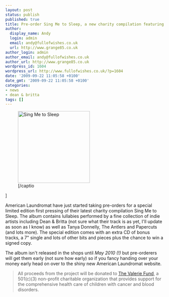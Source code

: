 ```yaml
---
layout: post
status: publish
published: true
title: Pre-order Sing Me to Sleep, a new charity compilation featuring Dean & Britta
author:
  display_name: Andy
  login: admin
  email: andy@fullofwishes.co.uk
  url: http://www.grange85.co.uk
author_login: admin
author_email: andy@fullofwishes.co.uk
author_url: http://www.grange85.co.uk
wordpress_id: 1604
wordpress_url: http://www.fullofwishes.co.uk/?p=1604
date: '2009-09-22 11:05:58 +0100'
date_gmt: '2009-09-22 11:05:58 +0100'
categories:
- news
- dean & britta
tags: []
---
```

<p><figure class="caption alignright" width="227" caption="Sing Me to Sleep"><img src="http://www.fullofwishes.co.uk/wp/wp-content/uploads/2009/09/alr-0021.jpg" alt="Sing Me to Sleep" title="alr-0021" width="227" height="227" class="size-full wp-image-1606" /><figcaption class="caption-text">[/captio</figcaption></figure>]
<p>American Laundromat have just started taking <span class="removed_link" title="http://www.alr-music.com/index.php?content=shop&amp;no=alr-0021">pre-orders for a special limited edition first pressing of their latest charity compilation Sing Me to Sleep</span>. The album contains lullabies performed by a fine collection of indie artists including Dean & Britta (not sure what their track is as yet, I'll update as soon as I know) as well as Tanya Donnelly, The Antlers and Papercuts (and lots more). The special edition comes with an extra CD of bonus tracks, a 7" single and lots of other bits and pieces plus the chance to win a signed copy.</p>
<p>The album isn't released in the shops until <em>May 2010 (!)</em> but pre-orderers will get them early (not sure how early) so if you fancy handing over your money early head on over to the shiny new <span class="removed_link" title="http://www.alr-music.com/index.php?content=shop&amp;no=alr-0021">American Laundromat website</span>.</p>
<blockquote><p>All proceeds from the project will be donated to <a href="http://www.thevaleriefund.org/">The Valerie Fund</a>, a 501(c)(3) non-profit charitable organization that provides support for the comprehensive health care of children with cancer and blood disorders. </p></blockquote>
